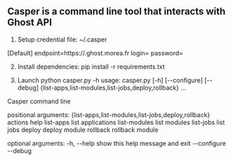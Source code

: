 Casper is a command line tool that interacts with Ghost API
-----------------------------------------------------------
1) Setup credential file: ~/.casper

[Default]
endpoint=https://<client>.ghost.morea.fr
login=<yourlogin>
password=<yourpassword>

2) Install dependencies: 
pip install -r requirements.txt

3) Launch
python casper.py -h
usage: casper.py [-h] [--configure] [--debug]
                 {list-apps,list-modules,list-jobs,deploy,rollback} ...

Casper command line

positional arguments:
  {list-apps,list-modules,list-jobs,deploy,rollback}
                        actions help
    list-apps           list applications
    list-modules        list modules
    list-jobs           list jobs
    deploy              deploy module
    rollback            rollback module

optional arguments:
  -h, --help            show this help message and exit
  --configure
  --debug
